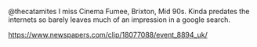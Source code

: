 @thecatamites I miss Cinema Fumee, Brixton, Mid 90s. Kinda predates the internets so barely leaves much of an impression in a google search.

https://www.newspapers.com/clip/18077088/event_8894_uk/